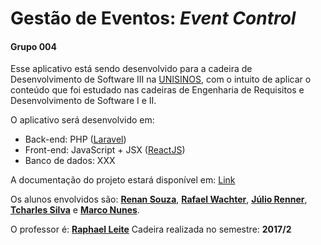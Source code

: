 # Gestão de Eventos: _Event Control_
#### Grupo 004

Esse aplicativo está sendo desenvolvido para a cadeira de Desenvolvimento de Software III na [UNISINOS](http://www.unisinos.br), com o intuito de aplicar o conteúdo que foi estudado nas cadeiras de Engenharia de Requisitos e Desenvolvimento de Software I e II.

O aplicativo será desenvolvido em:
* Back-end: PHP ([Laravel](https://laravel.com/))
* Front-end: JavaScript + JSX ([ReactJS](https://facebook.github.io/react/))
* Banco de dados: XXX

A documentação do projeto estará disponível em: [Link](www.google.com)








Os alunos envolvidos são: [**Renan Souza**](https://github.com/reenan), [**Rafael Wachter**](https://github.com/wachter), [**Júlio Renner**](https://github.com/asuha), [**Tcharles Silva**](https://github.com/raphaellc) e [**Marco Nunes**](https://github.com/marconm85).

O professor é: [**Raphael Leite**](https://github.com/raphaellc)
Cadeira realizada no semestre: **2017/2**
